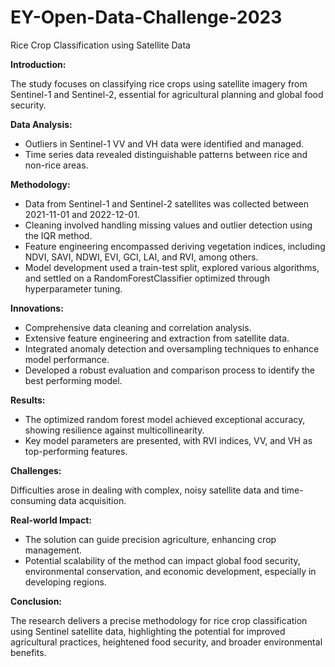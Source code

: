 # EY-Open-Data-Challenge-2023
Rice Crop Classification using Satellite Data

**Introduction:**

The study focuses on classifying rice crops using satellite imagery from Sentinel-1 and Sentinel-2, essential for agricultural planning and global food security.

**Data Analysis:**

*  Outliers in Sentinel-1 VV and VH data were identified and managed.
* Time series data revealed distinguishable patterns between rice and non-rice areas.

**Methodology:**

*  Data from Sentinel-1 and Sentinel-2 satellites was collected between 2021-11-01 and 2022-12-01.
*  Cleaning involved handling missing values and outlier detection using the IQR method.
*  Feature engineering encompassed deriving vegetation indices, including NDVI, SAVI, NDWI, EVI, GCI, LAI, and RVI, among others.
*  Model development used a train-test split, explored various algorithms, and settled on a RandomForestClassifier optimized through hyperparameter tuning.

**Innovations:**

*  Comprehensive data cleaning and correlation analysis.
*  Extensive feature engineering and extraction from satellite data.
*  Integrated anomaly detection and oversampling techniques to enhance model performance.
*  Developed a robust evaluation and comparison process to identify the best performing model.

**Results:**

*  The optimized random forest model achieved exceptional accuracy, showing resilience against multicollinearity.
*  Key model parameters are presented, with RVI indices, VV, and VH as top-performing features.

**Challenges:**

Difficulties arose in dealing with complex, noisy satellite data and time-consuming data acquisition.

**Real-world Impact:**

*  The solution can guide precision agriculture, enhancing crop management.
*  Potential scalability of the method can impact global food security, environmental conservation, and economic development, especially in developing regions.

**Conclusion:**

The research delivers a precise methodology for rice crop classification using Sentinel satellite data, highlighting the potential for improved agricultural practices, heightened food security, and broader environmental benefits.
